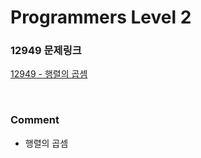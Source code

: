 # Programmers Level 2

### 12949 문제링크

[12949 - 행렬의 곱셈](https://school.programmers.co.kr/learn/courses/30/lessons/12949)

<br>

### Comment

-   행렬의 곱셈
